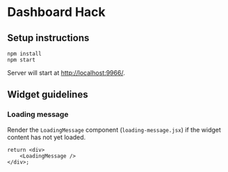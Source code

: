 # Dashboard Hack

## Setup instructions

```
npm install
npm start
```

Server will start at [http://localhost:9966/](http://localhost:9966/).

## Widget guidelines

### Loading message

Render the `LoadingMessage` component (`loading-message.jsx`) if the widget
content has not yet loaded.

```
return <div>
    <LoadingMessage />
</div>;
```
